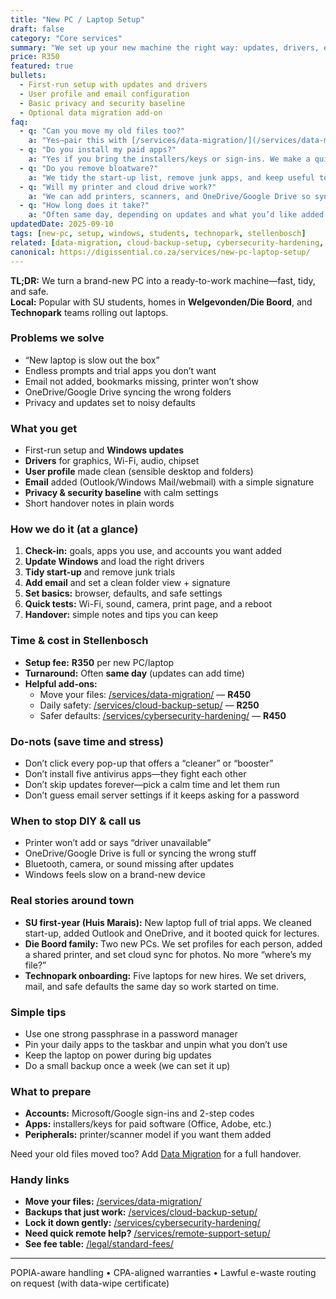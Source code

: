 ```yaml
---
title: "New PC / Laptop Setup"
draft: false
category: "Core services"
summary: "We set up your new machine the right way: updates, drivers, email, and a safe, clean baseline."
price: R350
featured: true
bullets:
  - First-run setup with updates and drivers
  - User profile and email configuration
  - Basic privacy and security baseline
  - Optional data migration add-on
faq:
  - q: "Can you move my old files too?"
    a: "Yes—pair this with [/services/data-migration/](/services/data-migration/) for a full handover."
  - q: "Do you install my paid apps?"
    a: "Yes if you bring the installers/keys or sign-ins. We make a quick list at check-in."
  - q: "Do you remove bloatware?"
    a: "We tidy the start-up list, remove junk apps, and keep useful tools only."
  - q: "Will my printer and cloud drive work?"
    a: "We can add printers, scanners, and OneDrive/Google Drive so sync and printing work from day one."
  - q: "How long does it take?"
    a: "Often same day, depending on updates and what you’d like added."
updatedDate: 2025-09-10
tags: [new-pc, setup, windows, students, technopark, stellenbosch]
related: [data-migration, cloud-backup-setup, cybersecurity-hardening, remote-support-setup]
canonical: https://digissential.co.za/services/new-pc-laptop-setup/
---
```


**TL;DR:** We turn a brand-new PC into a ready-to-work machine—fast, tidy, and safe.  
**Local:** Popular with SU students, homes in **Welgevonden/Die Boord**, and **Technopark** teams rolling out laptops.

### Problems we solve
- “New laptop is slow out the box”  
- Endless prompts and trial apps you don’t want  
- Email not added, bookmarks missing, printer won’t show  
- OneDrive/Google Drive syncing the wrong folders  
- Privacy and updates set to noisy defaults

### What you get
- First-run setup and **Windows updates**  
- **Drivers** for graphics, Wi-Fi, audio, chipset  
- **User profile** made clean (sensible desktop and folders)  
- **Email** added (Outlook/Windows Mail/webmail) with a simple signature  
- **Privacy & security baseline** with calm settings  
- Short handover notes in plain words

### How we do it (at a glance)
1) **Check-in:** goals, apps you use, and accounts you want added  
2) **Update Windows** and load the right drivers  
3) **Tidy start-up** and remove junk trials  
4) **Add email** and set a clean folder view + signature  
5) **Set basics:** browser, defaults, and safe settings  
6) **Quick tests:** Wi-Fi, sound, camera, print page, and a reboot  
7) **Handover:** simple notes and tips you can keep

### Time & cost in Stellenbosch
- **Setup fee:** **R350** per new PC/laptop  
- **Turnaround:** Often **same day** (updates can add time)  
- **Helpful add-ons:**  
  - Move your files: [/services/data-migration/](/services/data-migration/) — **R450**  
  - Daily safety: [/services/cloud-backup-setup/](/services/cloud-backup-setup/) — **R250**  
  - Safer defaults: [/services/cybersecurity-hardening/](/services/cybersecurity-hardening/) — **R450**

### Do-nots (save time and stress)
- Don’t click every pop-up that offers a “cleaner” or “booster”  
- Don’t install five antivirus apps—they fight each other  
- Don’t skip updates forever—pick a calm time and let them run  
- Don’t guess email server settings if it keeps asking for a password

### When to stop DIY & call us
- Printer won’t add or says “driver unavailable”  
- OneDrive/Google Drive is full or syncing the wrong stuff  
- Bluetooth, camera, or sound missing after updates  
- Windows feels slow on a brand-new device

### Real stories around town
- **SU first-year (Huis Marais):** New laptop full of trial apps. We cleaned start-up, added Outlook and OneDrive, and it booted quick for lectures.  
- **Die Boord family:** Two new PCs. We set profiles for each person, added a shared printer, and set cloud sync for photos. No more “where’s my file?”  
- **Technopark onboarding:** Five laptops for new hires. We set drivers, mail, and safe defaults the same day so work started on time.

### Simple tips
- Use one strong passphrase in a password manager  
- Pin your daily apps to the taskbar and unpin what you don’t use  
- Keep the laptop on power during big updates  
- Do a small backup once a week (we can set it up)

### What to prepare
- **Accounts:** Microsoft/Google sign-ins and 2-step codes  
- **Apps:** installers/keys for paid software (Office, Adobe, etc.)  
- **Peripherals:** printer/scanner model if you want them added

<div class="card p-4 mt-4">
  <p class="m-0 text-white/80 text-sm">Need your old files moved too? Add <a class="link-fancy" href="/services/data-migration/">Data Migration</a> for a full handover.</p>
</div>

### Handy links
- **Move your files:** [/services/data-migration/](/services/data-migration/)  
- **Backups that just work:** [/services/cloud-backup-setup/](/services/cloud-backup-setup/)  
- **Lock it down gently:** [/services/cybersecurity-hardening/](/services/cybersecurity-hardening/)  
- **Need quick remote help?** [/services/remote-support-setup/](/services/remote-support-setup/)  
- **See fee table:** [/legal/standard-fees/](/legal/standard-fees/)

---

POPIA-aware handling • CPA-aligned warranties • Lawful e-waste routing on request (with data-wipe certificate)
